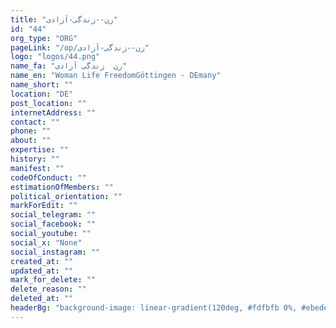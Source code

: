 ```yaml
---
title: "زن--زندگی-آزادی"
id: "44"
org_type: "ORG"
pageLink: "/op/زن--زندگی-آزادی"
logo: "logos/44.png"
name_fa: "زن  زندگی آزادی"
name_en: "Woman Life FreedomGöttingen - DEmany"
name_short: ""
location: "DE"
post_location: ""
internetAddress: ""
contact: ""
phone: ""
about: ""
expertise: ""
history: ""
manifest: ""
codeOfConduct: ""
estimationOfMembers: ""
political_orientation: ""
markForEdit: ""
social_telegram: ""
social_facebook: ""
social_youtube: ""
social_x: "None"
social_instagram: ""
created_at: ""
updated_at: ""
mark_for_delete: ""
delete_reason: ""
deleted_at: ""
headerBg: "background-image: linear-gradient(120deg, #fdfbfb 0%, #ebedee 100%);"
---
```


